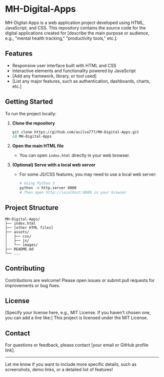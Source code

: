 # MH-Digital-Apps

MH-Digital-Apps is a web application project developed using HTML, JavaScript, and CSS. This repository contains the source code for the digital applications created for [describe the main purpose or audience, e.g., "mental health tracking," "productivity tools," etc.]. 

## Features

- Responsive user interface built with HTML and CSS
- Interactive elements and functionality powered by JavaScript
- [Add any framework, library, or tool used]
- [List any major features, such as authentication, dashboards, charts, etc.]

## Getting Started

To run the project locally:

1. **Clone the repository**
   ```bash
   git clone https://github.com/asilva777/MH-Digital-Apps.git
   cd MH-Digital-Apps
   ```

2. **Open the main HTML file**
   - You can open `index.html` directly in your web browser.

3. **(Optional) Serve with a local web server**
   - For some JS/CSS features, you may need to use a local web server:
     ```bash
     # Using Python 3
     python -m http.server 8000
     # Then open http://localhost:8000 in your browser
     ```

## Project Structure

```
MH-Digital-Apps/
├── index.html
├── [other HTML files]
├── assets/
│   ├── css/
│   ├── js/
│   └── images/
├── README.md
└── ...
```

## Contributing

Contributions are welcome! Please open issues or submit pull requests for improvements or bug fixes.

## License

[Specify your license here, e.g., MIT License. If you haven’t chosen one, you can add a line like:]
This project is licensed under the MIT License.

## Contact

For questions or feedback, please contact [your email or GitHub profile link].

---

Let me know if you want to include more specific details, such as screenshots, demo links, or a detailed list of features!
